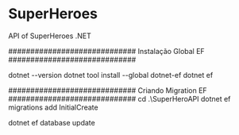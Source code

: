 # SuperHeroes
API of SuperHeroes .NET


#############################
	Instalação Global EF
#############################

dotnet --version
dotnet tool install --global dotnet-ef
dotnet ef

#############################
	Criando Migration EF
#############################
cd .\SuperHeroAPI
dotnet ef migrations add InitialCreate

dotnet ef database update
